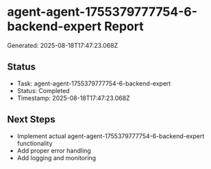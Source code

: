 # agent-agent-1755379777754-6-backend-expert Report

Generated: 2025-08-18T17:47:23.068Z

## Status
- Task: agent-agent-1755379777754-6-backend-expert
- Status: Completed
- Timestamp: 2025-08-18T17:47:23.068Z

## Next Steps
- Implement actual agent-agent-1755379777754-6-backend-expert functionality
- Add proper error handling
- Add logging and monitoring
